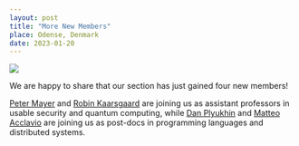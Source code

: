 ```yaml
---
layout: post
title: "More New Members"
place: Odense, Denmark
date: 2023-01-20
---
```

<img class="img-fluid mx-auto d-block" src="/images/posts/new-ppl-3.jpg">

We are happy to share that our section has just gained four new members!

[Peter Mayer](/people.html#pmayer) and [Robin Kaarsgaard](/people.html#rkaarsgaard) are joining us as assistant professors in usable security and quantum computing, while [Dan Plyukhin](/people.html#dp) and [Matteo Acclavio](/people.html#ma) are joining us as post-docs in programming languages and distributed systems.
